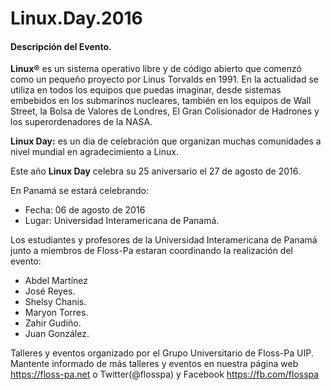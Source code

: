 # Linux.Day.2016

#### Descripción del Evento.
**Linux®** es un sistema operativo libre y de código abierto
que comenzó como un pequeño proyecto por Linus Torvalds en 1991.
En la actualidad se utiliza en todos los equipos que puedas
imaginar, desde sistemas embebidos en los submarinos nucleares,
también en los equipos de Wall Street, la Bolsa de  Valores de
Londres, El Gran Colisionador de Hadrones y los superordenadores
de la NASA.

**Linux Day:** es un dia de celebración que organizan muchas
comunidades a nivel mundial en agradecimiento a Linux.

Este año **Linux Day** celebra su 25 aniversario el 27 de agosto de 2016.

En Panamá se estará celebrando:
- Fecha: 06 de agosto de 2016
- Lugar: Universidad Interamericana de Panamá.

Los estudiantes y profesores de la Universidad
Interamericana de Panamá junto a  miembros de Floss-Pa estaran coordinando la realización del evento:

- Abdel Martínez
- José Reyes.
- Shelsy Chanis.
- Maryon Torres.
- Zahir Gudiño.
- Juan González.

Talleres y eventos organizado por el Grupo Universitario de Floss-Pa UIP. Mantente informado de más talleres y eventos en nuestra página web <https://floss-pa.net> o Twitter(@flosspa) y Facebook <https://fb.com/flosspa>

